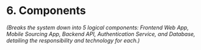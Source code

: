 # 6. Components

_(Breaks the system down into 5 logical components: Frontend Web App, Mobile Sourcing App, Backend API, Authentication Service, and Database, detailing the responsibility and technology for each.)_
